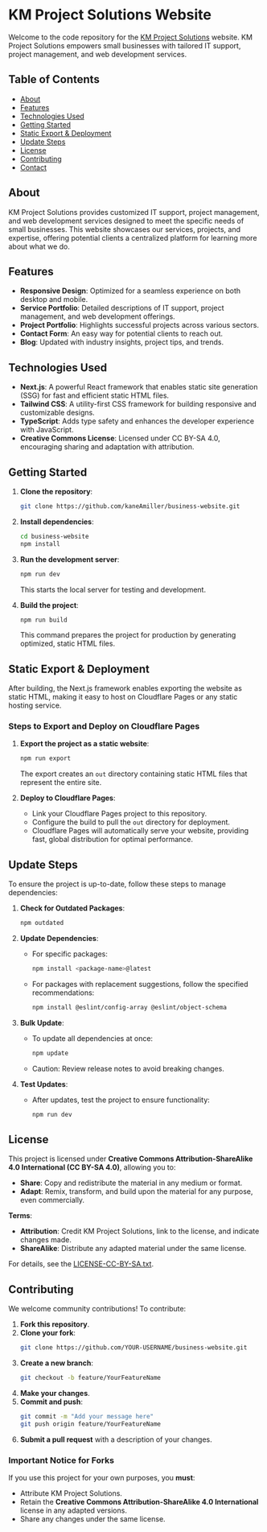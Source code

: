 # KM Project Solutions Website

Welcome to the code repository for the [KM Project Solutions](https://www.kmprojectsolutions.com/) website. KM Project Solutions empowers small businesses with tailored IT support, project management, and web development services.

## Table of Contents

- [About](#about)
- [Features](#features)
- [Technologies Used](#technologies-used)
- [Getting Started](#getting-started)
- [Static Export & Deployment](#static-export--deployment)
- [Update Steps](#update-steps)
- [License](#license)
- [Contributing](#contributing)
- [Contact](#contact)

## About

KM Project Solutions provides customized IT support, project management, and web development services designed to meet the specific needs of small businesses. This website showcases our services, projects, and expertise, offering potential clients a centralized platform for learning more about what we do.

## Features

- **Responsive Design**: Optimized for a seamless experience on both desktop and mobile.
- **Service Portfolio**: Detailed descriptions of IT support, project management, and web development offerings.
- **Project Portfolio**: Highlights successful projects across various sectors.
- **Contact Form**: An easy way for potential clients to reach out.
- **Blog**: Updated with industry insights, project tips, and trends.

## Technologies Used

- **Next.js**: A powerful React framework that enables static site generation (SSG) for fast and efficient static HTML files.
- **Tailwind CSS**: A utility-first CSS framework for building responsive and customizable designs.
- **TypeScript**: Adds type safety and enhances the developer experience with JavaScript.
- **Creative Commons License**: Licensed under CC BY-SA 4.0, encouraging sharing and adaptation with attribution.

## Getting Started

1. **Clone the repository**:
   ```bash
   git clone https://github.com/kaneAmiller/business-website.git
   ```
   
2. **Install dependencies**:
   ```bash
   cd business-website
   npm install
   ```
   
3. **Run the development server**:
   ```bash
   npm run dev
   ```
   This starts the local server for testing and development.

4. **Build the project**:
   ```bash
   npm run build
   ```
   This command prepares the project for production by generating optimized, static HTML files.

## Static Export & Deployment

After building, the Next.js framework enables exporting the website as static HTML, making it easy to host on Cloudflare Pages or any static hosting service.

### Steps to Export and Deploy on Cloudflare Pages

1. **Export the project as a static website**:
   ```bash
   npm run export
   ```
   The export creates an `out` directory containing static HTML files that represent the entire site.

2. **Deploy to Cloudflare Pages**:
   - Link your Cloudflare Pages project to this repository.
   - Configure the build to pull the `out` directory for deployment.
   - Cloudflare Pages will automatically serve your website, providing fast, global distribution for optimal performance.

## Update Steps

To ensure the project is up-to-date, follow these steps to manage dependencies:

1. **Check for Outdated Packages**:
   ```bash
   npm outdated
   ```
   
2. **Update Dependencies**:
   - For specific packages:
     ```bash
     npm install <package-name>@latest
     ```
   - For packages with replacement suggestions, follow the specified recommendations:
     ```bash
     npm install @eslint/config-array @eslint/object-schema
     ```
   
3. **Bulk Update**:
   - To update all dependencies at once:
     ```bash
     npm update
     ```
   - Caution: Review release notes to avoid breaking changes.

4. **Test Updates**:
   - After updates, test the project to ensure functionality:
     ```bash
     npm run dev
     ```

## License

This project is licensed under **Creative Commons Attribution-ShareAlike 4.0 International (CC BY-SA 4.0)**, allowing you to:

- **Share**: Copy and redistribute the material in any medium or format.
- **Adapt**: Remix, transform, and build upon the material for any purpose, even commercially.

**Terms**:

- **Attribution**: Credit KM Project Solutions, link to the license, and indicate changes made.
- **ShareAlike**: Distribute any adapted material under the same license.

For details, see the [LICENSE-CC-BY-SA.txt](LICENSE-CC-BY-SA.txt).

## Contributing

We welcome community contributions! To contribute:

1. **Fork this repository**.
2. **Clone your fork**:
   ```bash
   git clone https://github.com/YOUR-USERNAME/business-website.git
   ```
3. **Create a new branch**:
   ```bash
   git checkout -b feature/YourFeatureName
   ```
4. **Make your changes**.
5. **Commit and push**:
   ```bash
   git commit -m "Add your message here"
   git push origin feature/YourFeatureName
   ```
6. **Submit a pull request** with a description of your changes.

### Important Notice for Forks

If you use this project for your own purposes, you **must**:

- Attribute KM Project Solutions.
- Retain the **Creative Commons Attribution-ShareAlike 4.0 International** license in any adapted versions.
- Share any changes under the same license.
